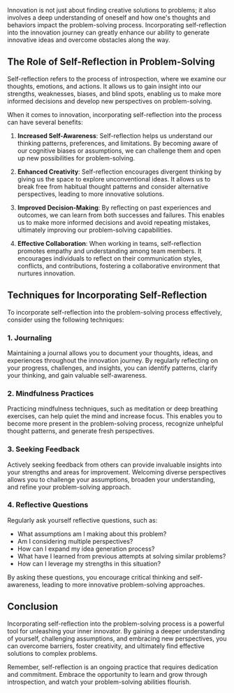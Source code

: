 
Innovation is not just about finding creative solutions to problems; it also involves a deep understanding of oneself and how one's thoughts and behaviors impact the problem-solving process. Incorporating self-reflection into the innovation journey can greatly enhance our ability to generate innovative ideas and overcome obstacles along the way.

## The Role of Self-Reflection in Problem-Solving

Self-reflection refers to the process of introspection, where we examine our thoughts, emotions, and actions. It allows us to gain insight into our strengths, weaknesses, biases, and blind spots, enabling us to make more informed decisions and develop new perspectives on problem-solving.

When it comes to innovation, incorporating self-reflection into the process can have several benefits:

1. **Increased Self-Awareness**: Self-reflection helps us understand our thinking patterns, preferences, and limitations. By becoming aware of our cognitive biases or assumptions, we can challenge them and open up new possibilities for problem-solving.
    
2. **Enhanced Creativity**: Self-reflection encourages divergent thinking by giving us the space to explore unconventional ideas. It allows us to break free from habitual thought patterns and consider alternative perspectives, leading to more innovative solutions.
    
3. **Improved Decision-Making**: By reflecting on past experiences and outcomes, we can learn from both successes and failures. This enables us to make more informed decisions and avoid repeating mistakes, ultimately improving our problem-solving capabilities.
    
4. **Effective Collaboration**: When working in teams, self-reflection promotes empathy and understanding among team members. It encourages individuals to reflect on their communication styles, conflicts, and contributions, fostering a collaborative environment that nurtures innovation.
    

## Techniques for Incorporating Self-Reflection

To incorporate self-reflection into the problem-solving process effectively, consider using the following techniques:

### 1\. Journaling

Maintaining a journal allows you to document your thoughts, ideas, and experiences throughout the innovation journey. By regularly reflecting on your progress, challenges, and insights, you can identify patterns, clarify your thinking, and gain valuable self-awareness.

### 2\. Mindfulness Practices

Practicing mindfulness techniques, such as meditation or deep breathing exercises, can help quiet the mind and increase focus. This enables you to become more present in the problem-solving process, recognize unhelpful thought patterns, and generate fresh perspectives.

### 3\. Seeking Feedback

Actively seeking feedback from others can provide invaluable insights into your strengths and areas for improvement. Welcoming diverse perspectives allows you to challenge your assumptions, broaden your understanding, and refine your problem-solving approach.

### 4\. Reflective Questions

Regularly ask yourself reflective questions, such as:

- What assumptions am I making about this problem?
- Am I considering multiple perspectives?
- How can I expand my idea generation process?
- What have I learned from previous attempts at solving similar problems?
- How can I leverage my strengths in this situation?

By asking these questions, you encourage critical thinking and self-awareness, leading to more innovative problem-solving approaches.

## Conclusion

Incorporating self-reflection into the problem-solving process is a powerful tool for unleashing your inner innovator. By gaining a deeper understanding of yourself, challenging assumptions, and embracing new perspectives, you can overcome barriers, foster creativity, and ultimately find effective solutions to complex problems.

Remember, self-reflection is an ongoing practice that requires dedication and commitment. Embrace the opportunity to learn and grow through introspection, and watch your problem-solving abilities flourish.
